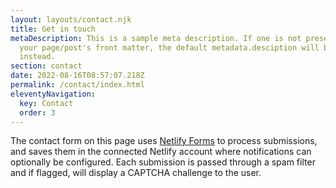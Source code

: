 ```yaml
---
layout: layouts/contact.njk
title: Get in touch
metaDescription: This is a sample meta description. If one is not present in
  your page/post's front matter, the default metadata.desciption will be used
  instead.
section: contact
date: 2022-08-16T08:57:07.218Z
permalink: /contact/index.html
eleventyNavigation:
  key: Contact
  order: 3
---
```

The contact form on this page uses [Netlify Forms](https://www.netlify.com/docs/form-handling/) to process submissions,
and saves them in the connected Netlify account where notifications can
optionally be configured. Each submission is passed through a spam filter and
if flagged, will display a CAPTCHA challenge to the user.
